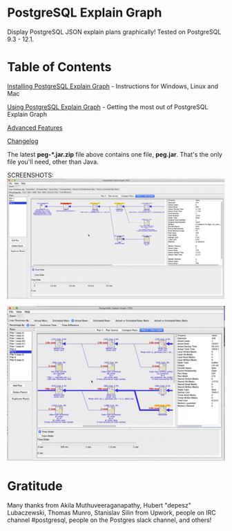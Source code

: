 # PostgreSQL Explain Graph

Display PostgreSQL JSON explain plans graphically!  Tested on PostgreSQL 9.3 - 12.1.

# Table of Contents

[Installing PostgreSQL Explain Graph](../../wiki/Installing-PostgreSQL-Explain-Graph) - Instructions for Windows, Linux and Mac

[Using PostgreSQL Explain Graph](../../wiki/Using-PostgreSQL-Explain-Graph) - Getting the most out of PostgreSQL Explain Graph

[Advanced Features](../../wiki/Advanced-Features)

[Changelog](../../wiki/Changelog)

The latest **peg-*.jar.zip** file above contains one file, **peg.jar**.  That's the only file you'll need, other than Java.

SCREENSHOTS:
![Time and Cost](/images/sr-time-and-cost-sliders-gif.gif)

![Expand to See Worker Info](/images/sr-workers-gif.gif)

# Gratitude

Many thanks from Akila Muthuveeraganapathy, Hubert "depesz" Lubaczewski, Thomas Munro, Stanislav Silin from Upwork, people on IRC channel #postgresql, people on the Postgres slack channel, and others!

